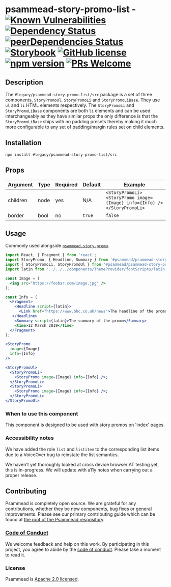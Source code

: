 # psammead-story-promo-list - [![Known Vulnerabilities](https://snyk.io/test/github/bbc/psammead/badge.svg?targetFile=packages%2Fcomponents%2Fpsammead-story-promo-list%2Fpackage.json)](https://snyk.io/test/github/bbc/psammead?targetFile=packages%2Fcomponents%2Fpsammead-story-promo-list%2Fpackage.json) [![Dependency Status](https://david-dm.org/bbc/psammead.svg?path=packages/components/psammead-story-promo)](https://david-dm.org/bbc/psammead?path=packages/components/psammead-story-promo) [![peerDependencies Status](https://david-dm.org/bbc/psammead/peer-status.svg?path=packages/components/psammead-story-promo)](https://david-dm.org/bbc/psammead?path=packages/components/psammead-story-promo&type=peer) [![Storybook](https://raw.githubusercontent.com/storybooks/story-promo-list/master/badge/badge-storybook.svg?sanitize=true)](https://bbc.github.io/psammead/?path=/story/story-promo-list--default) [![GitHub license](https://img.shields.io/badge/license-Apache%202.0-blue.svg)](https://github.com/bbc/psammead/blob/latest/LICENSE) [![npm version](https://img.shields.io/npm/v/#legacy/psammead-story-promo-list/src.svg)](https://www.npmjs.com/package/#legacy/psammead-story-promo-list/src) [![PRs Welcome](https://img.shields.io/badge/PRs-welcome-brightgreen.svg)](https://github.com/bbc/psammead/blob/latest/CONTRIBUTING.md)

## Description

The `#legacy/psammead-story-promo-list/src` package is a set of three components, `StoryPromoUl`, `StoryPromoLi` and `StoryPromoLiBase`. They use `ul` and `li` HTML elements respectively. The `StoryPromoLi` and `StoryPromoLiBase` components are both `li` elements and can be used interchangeably as they have similar props the only difference is that the `StoryPromoLiBase` ships with no padding presets thereby making it much more configurable to any set of padding/margin rules set on child elements.

## Installation

`npm install #legacy/psammead-story-promo-list/src`

## Props

<!-- prettier-ignore -->
| Argument | Type | Required | Default | Example        |
| -------- | ---- | -------- | ------- | -------------- |
| children | node | yes      | N/A     | `<StoryPromoLi><StoryPromo image={Image} info={Info} /></StoryPromoLi>` |
| border   | bool | no       | `true`    | `false` |

## Usage

Commonly used alongside [`psammead-story-promo`](https://github.com/BBC-News/psammead/tree/latest/packages/components/psammead-story-promo).

```jsx
import React, { Fragment } from 'react';
import StoryPromo, { Headline, Summary } from '#psammead/psammead-story-promo/src';
import { StoryPromoLi, StoryPromoUl } from '#psammead/psammead-story-promo-list/src';
import latin from '../../../components/ThemeProvider/fontScripts/latin';

const Image = (
  <img src="https://foobar.com/image.jpg" />
);

const Info = (
  <Fragment>
    <Headline script={latin}>
      <Link href="https://www.bbc.co.uk/news">The headline of the promo</Link>
   </Headline>
    <Summary script={latin}>The summary of the promo</Summary>
    <time>12 March 2019</time>
  </Fragment>
);

<StoryPromo
  image={Image}
  info={Info}
/>

<StoryPromoUl>
  <StoryPromoLi>
    <StoryPromo image={Image} info={Info} />;
  </StoryPromoLi>
  <StoryPromoLi>
    <StoryPromo image={Image} info={Info} />;
  </StoryPromoLi>
</StoryPromoUl>

```

### When to use this component

This component is designed to be used with story promos on 'index' pages.

<!-- ### When not to use this component -->

### Accessibility notes

We have added the role `list` and `listitem` to the corresponding list items due to a VoiceOver bug to reinstate the list semantics.

We haven't yet thoroughly looked at cross device browser AT testing yet, this is in-progress. We will update with a11y notes when carrying out a proper release.

<!-- ## Roadmap -->

## Contributing

Psammead is completely open source. We are grateful for any contributions, whether they be new components, bug fixes or general improvements. Please see our primary contributing guide which can be found at [the root of the Psammead respository](https://github.com/bbc/psammead/blob/latest/CONTRIBUTING.md).

### [Code of Conduct](https://github.com/bbc/psammead/blob/latest/CODE_OF_CONDUCT.md)

We welcome feedback and help on this work. By participating in this project, you agree to abide by the [code of conduct](https://github.com/bbc/psammead/blob/latest/CODE_OF_CONDUCT.md). Please take a moment to read it.

### License

Psammead is [Apache 2.0 licensed](https://github.com/bbc/psammead/blob/latest/LICENSE).
